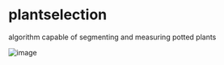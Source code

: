 # plantselection

algorithm capable of segmenting and measuring potted plants



![image](https://user-images.githubusercontent.com/101741882/236622139-1413b8ca-79b3-4a3d-b1e2-d71b10c42660.png)
